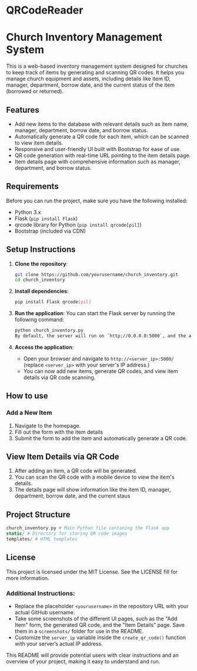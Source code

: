 # QRCodeReader
# Church Inventory Management System

This is a web-based inventory management system designed for churches to keep track of items by generating and scanning QR codes. It helps you manage church equipment and assets, including details like item ID, manager, department, borrow date, and the current status of the item (borrowed or returned).

## Features

- Add new items to the database with relevant details such as item name, manager, department, borrow date, and borrow status.
- Automatically generate a QR code for each item, which can be scanned to view item details.
- Responsive and user-friendly UI built with Bootstrap for ease of use.
- QR code generation with real-time URL pointing to the item details page.
- Item details page with comprehensive information such as manager, department, and borrow status.

## Requirements

Before you can run the project, make sure you have the following installed:

- Python 3.x
- Flask (`pip install Flask`)
- qrcode library for Python (`pip install qrcode[pil]`)
- Bootstrap (included via CDN)

## Setup Instructions

1. **Clone the repository**:

   ```bash
   git clone https://github.com/yourusername/church_inventory.git
   cd church_inventory

2. **Install dependencies**:
   ```bash
   pip install Flask qrcode[pil]
3. **Run the application**:
     You can start the Flask server by running the following command:
   ```bash
   python church_inventory.py
   By default, the server will run on `http://0.0.0.0:5000`, and the app will be accessible on the local network.
4. **Access the application**:
   - Open your browser and navigate to `http://<server_ip>:5000/` (replace `<server_ip>` with your server's IP address.)
   - You can now add new items, generate QR codes, and view item details via QR code scanning.
  
## How to use
### Add a New Item
1. Navigate to the homepage.
2. Fill out the form with the item details
3. Submit the form to add the item and automatically generate a QR code.

## View Item Details via QR Code
1. After adding an item, a QR code will be generated.
2. You can scan the QR code with a mobile device to view the item's details.
3. The details page will show information like the item ID, manager, department, borrow date, and the current staus

## Project Structure
```php
church_inventory.py # Main Python file contaning the Flask app
static/ # Directory for storing QR code images
templates/ # HTML templates
```

## License
This project is licensed under the MIT License. See the LICENSE fill for more information.


### Additional Instructions:
- Replace the placeholder `<yourusername>` in the repository URL with your actual GitHub username.
- Take some screenshots of the different UI pages, such as the "Add Item" form, the generated QR code, and the "Item Details" page. Save them in a `screenshots/` folder for use in the README.
- Customize the `server_ip` variable inside the `create_qr_code()` function with your server’s actual IP address.

This README will provide potential users with clear instructions and an overview of your project, making it easy to understand and run.

   
